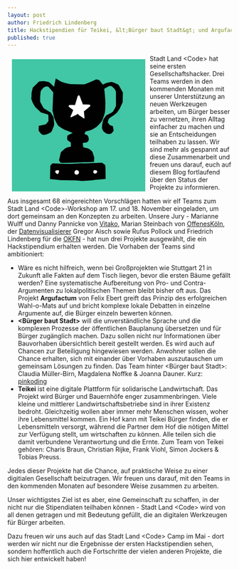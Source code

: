 ```yaml
---
layout: post
author: Friedrich Lindenberg
title: Hackstipendien für Teikei, &lt;Bürger baut Stadt&gt; und Argufactum!
published: true
---
```


<div style="float: left; margin: 10px;"><img src="/img/posts/pokal.png"></div>

Stadt Land &lt;Code&gt; hat seine ersten Gesellschaftshacker. Drei Teams werden
in den kommenden Monaten mit unserer Unterstützung an neuen Werkzeugen
arbeiten, um Bürger besser zu vernetzen, ihren Alltag einfacher zu machen
und sie an Entscheidungen
teilhaben zu lassen. Wir sind mehr als gespannt auf diese Zusammenarbeit
und freuen uns darauf, euch auf diesem Blog fortlaufend über den Status
der Projekte zu informieren.

Aus insgesamt 68 eingereichten Vorschlägen hatten wir elf Teams zum
Stadt Land &lt;Code&gt;-Workshop am 17. und 18. November eingeladen, um dort
gemeinsam an den Konzepten zu arbeiten. Unsere Jury - Marianne Wulff und
Danny Pannicke von
[Vitako](http://www.vitako.de/aktuelles/Seiten/default.aspx), Marian Steinbach von
[OffenesKöln](http://offeneskoeln.de/), der [Datenvisualisierer](http://driven-by-data.net/) Gregor Aisch sowie Rufus Pollock und
Friedrich 
Lindenberg für die [OKFN](http://okfn.de) - hat nun drei Projekte ausgewählt, die ein
Hackstipendium erhalten werden. Die Vorhaben der Teams sind
ambitioniert: 

* Wäre es nicht hilfreich, wenn bei Großprojekten wie Stuttgart 21 in
Zukunft alle Fakten auf dem Tisch liegen, bevor die ersten Bäume gefällt
werden? Eine systematische Aufbereitung von Pro- und Contra-Argumenten
zu lokalpolitischen Themen bleibt bisher oft aus. Das Projekt **Argufactum** von Felix Ebert greift das
Prinzip des erfolgreichen Wahl-o-Mats auf und bricht komplexe lokale
Debatten in einzelne Argumente auf, die Bürger einzeln bewerten können.
* **&lt;Bürger baut Stadt&gt;** will die unverständliche Sprache und die komplexen
Prozesse der öffentlichen Bauplanung übersetzen und für Bürger
zugänglich machen. Dazu sollen nicht nur Informationen über Bauvorhaben
übersichtlich bereit gestellt werden. Es wird auch auf Chancen zur
Beteiligung hingewiesen werden. Anwohner sollen die Chance erhalten,
sich mit einander über Vorhaben auszutauschen um gemeinsam Lösungen zu
finden. Das Team hinter &lt;Bürger baut Stadt&gt;: Claudia Müller-Birn, Magdalena Noffke & Joanna Dauner. Kurz: [pinkoding](http://mamanoke.de/pinkoding/)
* **Teikei** ist eine digitale Plattform für solidarische Landwirtschaft. Das
Projekt wird Bürger und Bauernhöfe enger zusammenbringen. Viele kleine
und mittlerer Landwirtschaftsbetriebe sind in ihrer Existenz bedroht.
Gleichzeitig wollen aber immer mehr Menschen wissen, woher ihre
Lebensmittel kommen. Ein Hof kann mit Teikei Bürger finden, die er
Lebensmitteln versorgt, während die Partner dem Hof die nötigen Mittel
zur Verfügung stellt, um wirtschaften zu können. Alle teilen sich die
damit verbundene Verantwortung und die Ernte. Zum Team von Teikei gehören: Charis Braun, Christian Rijke, Frank Viohl, Simon Jockers & Tobias Preuss.

Jedes dieser Projekte hat die Chance, auf praktische Weise zu einer
digitialen Gesellschaft beizutragen. Wir freuen uns darauf, mit den
Teams in den kommenden Monaten auf besondere Weise zusammen zu arbeiten. 

Unser wichtigstes Ziel ist es aber, eine Gemeinschaft zu schaffen, in
der nicht nur die Stipendiaten teilhaben können - Stadt Land &lt;Code&gt; wird
von all denen getragen und mit Bedeutung gefüllt, die an digitalen
Werkzeugen für Bürger arbeiten.

Dazu freuen wir uns auch auf das Stadt Land &lt;Code&gt; Camp im Mai - dort
werden wir nicht nur die Ergebnisse der ersten Hackstipendien sehen,
sondern hoffentlich auch die Fortschritte der vielen anderen Projekte,
die sich hier entwickelt haben!